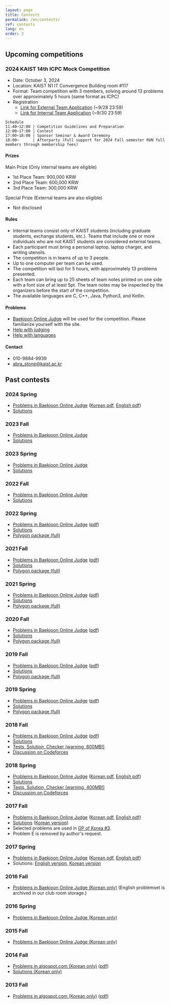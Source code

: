 ```yaml
---
layout: page
title: Contests
permalink: /en/contests/
ref: contests
lang: en
order: 3
---
```

## Upcoming competitions

### 2024 KAIST 14th ICPC Mock Competition

* Date: October 3, 2024
* Location: KAIST N1 IT Convergence Building room #117
* Format: Team competition with 3 members, solving around 13 problems over approximately 5 hours (same format as ICPC)
* Registration
    * [Link for External Team Application](https://forms.gle/JsCjZjH349zPySBj8) (~9/28 23:59)
    * [Link for Internal Team Application](https://forms.gle/eXHjDzBoHeHuGmjEA) (~9/30 23:59)

```
Schedule
11:40~12:00 | Competition Guidelines and Preparation
12:00~17:00 | Contest
17:00~18:00 | Sponsor Seminar & Award Ceremony
18:00~      | Afterparty (Full support for 2024 Fall semester RUN full members through membership fees)
```

#### Prizes

Main Prize (Only internal teams are eligible)
* 1st Place Team: 900,000 KRW
* 2nd Place Team: 600,000 KRW
* 3rd Place Team: 300,000 KRW

Special Prize (External teams are also eligible)
* Not disclosed

#### Rules

- Internal teams consist only of KAIST students (including graduate students, exchange students, etc.). Teams that include one or more individuals who are not KAIST students are considered external teams.
- Each participant must bring a personal laptop, laptop charger, and writing utensils.
- The competition is in teams of up to 3 people.
- Up to one computer per team can be used.
- The competition will last for 5 hours, with approximately 13 problems presented.
- Each team can bring up to 25 sheets of team notes printed on one side with a font size of at least 5pt. The team notes may be inspected by the organizers before the start of the competition.
- The available languages are C, C++, Java, Python3, and Kotlin.

#### Problems

- [Baekjoon Online Judge](https://www.acmicpc.net/) will be used for the competition. Please familiarize yourself with the site.
- [Help with judging](https://www.acmicpc.net/help/judge)
- [Help with languages](https://www.acmicpc.net/help/language)

#### Contact
* 010-9884-9939
* abra_stone@kaist.ac.kr

## Past contests

### 2024 Spring

* [Problems in Baekjoon Online Judge](https://www.acmicpc.net/category/detail/4207) ([Korean pdf](https://kaist.run/contest/2024-spring/problemset_ko.pdf), [English pdf](https://kaist.run/contest/2024-spring/problemset_en.pdf))
* [Solutions](https://kaist.run/contest/2024-spring/editorial.pdf)

### 2023 Fall

* [Problems in Baekjoon Online Judge](https://www.acmicpc.net/category/detail/3999) 
* [Solutions](https://u.acmicpc.net/c55549f6-ca01-4ecc-9d98-c3e82181d645/2023_KAIST_13th_ICPC_Mock_Competition_editorial.pdf)

### 2023 Spring

* [Problems in Baekjoon Online Judge](https://www.acmicpc.net/category/detail/3580) 
* [Solutions](https://kaist.run/contest/2023-spring/editorial.pdf)

### 2022 Fall

 * [Problems in Baekjoon Online Judge](https://www.acmicpc.net/category/detail/3199)
 * [Solutions](https://kaist.run/contest/2022-fall/solution.pdf)

### 2022 Spring

 * [Problems in Baekjoon Online Judge](https://www.acmicpc.net/category/detail/3117) ([pdf](https://kaist.run/contest/2022-spring/problemset.pdf))
 * [Solutions](https://kaist.run/contest/2022-spring/solution.pdf)
 * [Polygon package (full)](https://drive.google.com/drive/folders/1rqOHVoANZxCQ_E5CRo3rGENYFY_N0pft?usp=sharing)

### 2021 Fall

 * [Problems in Baekjoon Online Judge](https://www.acmicpc.net/category/detail/2804) ([pdf](https://kaist.run/contest/2021-fall/problemset.pdf))
 * [Solutions](https://kaist.run/contest/2021-fall/solution.pdf)
 * [Polygon package (full)](https://drive.google.com/drive/folders/1-BG9lmWvPeN4nayQ13YDHOpUvPWPdA7A?usp=sharing)

### 2021 Spring

 * [Problems in Baekjoon Online Judge](https://www.acmicpc.net/category/detail/2543) ([pdf](https://kaist.run/contest/2021-spring/problemset.pdf))
 * [Solutions](https://kaist.run/contest/2021-spring/solution.pdf)
 * [Polygon package (full)](https://drive.google.com/drive/folders/1jmcOMC95VIRIIDsQVkoRJslNaGpVb1sZ?usp=sharing)

### 2020 Fall

 * [Problems in Baekjoon Online Judge](https://www.acmicpc.net/category/detail/2329) ([pdf](https://kaist.run/contest/2020-fall/problemset.pdf))
 * [Solutions](https://kaist.run/contest/2020-fall/solution.pdf)
 * [Polygon package (full)](https://drive.google.com/drive/folders/1VpNt3qBqOn_Xurdug0R3yPBoVkXc5cKn?usp=sharing)

### 2019 Fall

 * [Problems in Baekjoon Online Judge](https://www.acmicpc.net/category/detail/2063) ([pdf](https://kaist.run/contest/2019-fall/problemset.pdf))
 * [Solutions](https://kaist.run/contest/2019-fall/solution.pdf)
 * [Polygon package (full)](https://drive.google.com/drive/folders/1sQVuxaLZGQUGHk_Ux0USjeGKnieJq62X?usp=sharing)
 
### 2019 Spring

 * [Problems in Baekjoon Online Judge](https://www.acmicpc.net/category/detail/2022) ([pdf](https://kaist.run/contest/2019-spring/problemset.pdf))
 * [Solutions](https://kaist.run/contest/2019-spring/solution.pdf)
 * [Polygon package (full)](https://drive.google.com/drive/folders/1G-_Jm6g0Yf3miRRQ0NVaZ8hFJnZOw-m3?usp=sharing)
 
### 2018 Fall 

 * [Problems in Baekjoon Online Judge](https://www.acmicpc.net/category/detail/1923) ([pdf](https://drive.google.com/open?id=1ZLAA9o0rpS418MAIT75Roc2mt02wITl-))
 * [Solutions](https://drive.google.com/open?id=1z2TF6Mpeg_yMLoa2meeU_91TrhGDQCk5)
 * [Tests, Solution, Checker (warning, 600MB!)](https://drive.google.com/open?id=1OCX6NrQRlorwPbvoa4KlcHQk1t672adr)
 * [Discussion on Codeforces](http://codeforces.com/blog/entry/62435)

### 2018 Spring

 * [Problems in Baekjoon Online Judge](https://www.acmicpc.net/category/detail/1874) ([Korean pdf](https://drive.google.com/open?id=1eiU413JYuldPwTcQ3VFaIp8qyuI8HzEW), [English pdf](https://drive.google.com/open?id=1ppIkxJH9roWxpuWDhdRwn4fKWjk3eggW))
 * [Solutions](https://drive.google.com/open?id=17Sgx0VODLTdrfQhIQrAf5kHWiiwG--Q2)
 * [Tests, Solution, Checker (warning, 400MB!)](https://drive.google.com/open?id=1mWZ-R1WE5IV4hKZNPWC2fYlqsMGLEhIM)
 * [Discussion on Codeforces](http://codeforces.com/blog/entry/59625)

### 2017 Fall

 * [Problems in Baekjoon Online Judge](https://www.acmicpc.net/category/detail/1759) ([Korean pdf](https://drive.google.com/open?id=1QoXaCAMgAlBzfL0-fNYocBpAl393-DDJ), [English pdf](https://drive.google.com/open?id=10aC49yRSxyaBdTCTsCdPgdKJE55Zv-z_))
 * [Solutions](https://drive.google.com/open?id=1GuJqgCYzjeVy3A8vPem_zcDxt7gQYx8_) ([Korean version](https://drive.google.com/open?id=1U7IzHUzUShbHYugZtGYD6ZAhwmWR77Ee))
 * Selected problems are used in [GP of Korea #3](http://codeforces.com/blog/entry/62435).
 * Problem E is removed by author's request.

### 2017 Spring 

 * [Problems in Baekjoon Online Judge](https://www.acmicpc.net/category/detail/1743) ([Korean pdf](https://drive.google.com/open?id=16OvDVDwI77v3Uso8rx5M3HNXHY5x4N80), [English pdf](https://drive.google.com/open?id=11_dYYH3dok1H3C0d3nABUPmYDWd2hW72))
 * Solutions: [English version](https://drive.google.com/open?id=1N7GuLhgmu9-Y-pCu8xZnfkaaQ2rz4xSA), [Korean version](https://drive.google.com/open?id=1LQHJGEMbelK-IBbI30rlpkPqTxz4oAo_)

### 2016 Fall
 * [Problems in Baekjoon Online Judge (Korean only)](https://www.acmicpc.net/category/detail/1521) (English problemset is archived in our club room storage.)

### 2016 Spring
 * [Problems in Baekjoon Online Judge (Korean only)](https://www.acmicpc.net/category/detail/1486)

### 2015 Fall
 * [Problems in Baekjoon Online Judge (Korean only)](https://www.acmicpc.net/category/detail/1363)

### 2014 Fall
 * [Problems in algospot.com (Korean only)](https://algospot.com/judge/problem/list/?tag=&source=2014+KAIST+ACM-ICPC+%EB%AA%A8%EC%9D%98%EB%8C%80%ED%9A%8C&author=) ([pdf](https://drive.google.com/open?id=1lTRffIRNczqfpaUpTuKxioPl7mpglkkF))
 * [Solutions (Korean only)](https://drive.google.com/open?id=1fPT8uDtl2YMdkHxYaz-M40AQNZZK4GGA)

### 2013 Fall
 * [Problems in algospot.com (Korean only)](https://algospot.com/judge/problem/list/?tag=&source=2013+KAIST+%EA%B5%90%EB%82%B4+%EB%8C%80%ED%9A%8C&author=) ([pdf](https://drive.google.com/open?id=1TTMR6mdASx44fpgEYkelJQxfvnskT28n))
